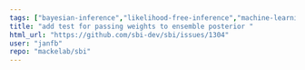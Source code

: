 ```yaml
---
tags: ["bayesian-inference","likelihood-free-inference","machine-learning","parameter-estimation","pytorch","simulation-based-inference"]
title: "add test for passing weights to ensemble posterior "
html_url: "https://github.com/sbi-dev/sbi/issues/1304"
user: "janfb"
repo: "mackelab/sbi"
---
```


